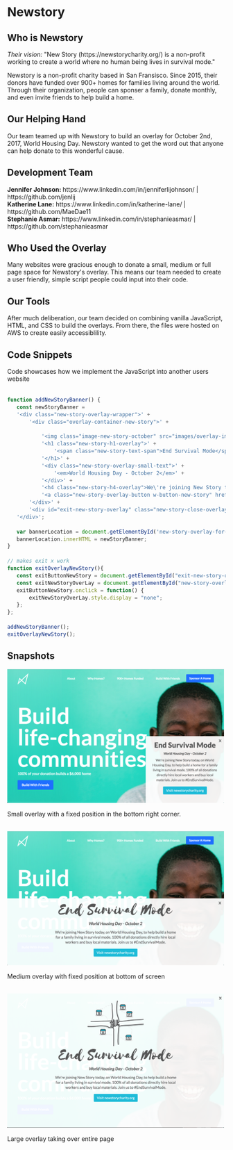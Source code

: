 # Newstory

<h2>Who is Newstory</h2>
<p><em>Their vision:</em> "New Story (https://newstorycharity.org/) is a non-profit working to create a world where no human being lives in survival mode."</p>
<p>Newstory is a non-profit charity based in San Fransisco. Since 2015, their donors have funded over 900+ homes for families living around the world. Through their organization, people can sponser a family, donate monthly, and even invite friends to help build a home.</p>

<h2>Our Helping Hand</h2>
<p>Our team teamed up with Newstory to build an overlay for October 2nd, 2017, World Housing Day. Newstory wanted to get the word out that anyone can help donate to this wonderful cause.</p>

<h2>Development Team</h2>
<p><b>Jennifer Johnson: </b>https://www.linkedin.com/in/jenniferlijohnson/ | https://github.com/jenlij <br>
<b>Katherine Lane:</b> https://www.linkedin.com/in/katherine-lane/ | https://github.com/MaeDae11 <br>
<b>Stephanie Asmar:</b> https://www.linkedin.com/in/stephanieasmar/ | https://github.com/stephanieasmar
</p>

<h2>Who Used the Overlay</h2>
<p>Many websites were gracious enough to donate a small, medium or full page space for Newstory's overlay. This means our team needed to create a user friendly, simple script people could input into their code.</p>

<h2>Our Tools</h2>
<p>After much deliberation, our team decided on combining vanilla JavaScript, HTML, and CSS to build the overlays. From there, the files were hosted on AWS to create easily accessiblility.</p>

<h2>Code Snippets</h2>
<p>Code showcases how we implement the JavaScript into another users website</p>

 ``` javascript

function addNewStoryBanner() {
    const newStoryBanner = 
    '<div class="new-story-overlay-wrapper">' +
        '<div class="overlay-container-new-story">' +

            '<img class="image-new-story-october" src="images/overlay-image.png">' +
            '<h1 class="new-story-h1-overlay">' +
                '<span class="new-story-text-span">End Survival Mode</span>' +
            '</h1>' +
            '<div class="new-story-overlay-small-text">' +
                '<em>World Housing Day - October 2</em>' +
            '</div>' +
            '<h4 class="new-story-h4-overlay">We\'re joining New Story today, on World Housing Day, to help build a home for a family living in survival mode. 100% of all donations directly hire local workers and buy local materials. Join us to #EndSurvivalMode.</h4>' +
            '<a class="new-story-overlay-button w-button-new-story" href="http://newstorycharity.org" target="_blank" rel="noopener noreferrer">Visit newstorycharity.org</a>' +
        '</div>' +
        '<div id="exit-new-story-overlay" class="new-story-close-overlay" data-ix="close-overlay-large">x</div>' +
    '</div>';

    var bannerLocation = document.getElementById('new-story-overlay-for-october');
    bannerLocation.innerHTML = newStoryBanner;
}

// makes exit x work
function exitOverlayNewStory(){
    const exitButtonNewStory = document.getElementById("exit-new-story-overlay");
    const exitNewStoryOverLay = document.getElementById("new-story-overlay-for-october"); 
    exitButtonNewStory.onclick = function() {
        exitNewStoryOverLay.style.display = "none";
    };
};

addNewStoryBanner();
exitOverlayNewStory();


 ```

<h2>Snapshots</h2>
<img src="./Final/images/smalldemo.png" alt="small overlay in bottom right" width="500">
<p>Small overlay with a fixed position in the bottom right corner.</p>
<br />
<img src="./Final/images/mediumdemo.png" alt="overlay taking up bottom half of screen" width="500">
<p>Medium overlay with fixed position at bottom of screen</p>
<br />
<img src="./Final/images/largedemo.png" alt="overlay taking up entire page" width="500">
<p>Large overlay taking over entire page</p>


